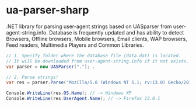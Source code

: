 ua-parser-sharp
===============

.NET library for parsing user-agent strings based on UASparser from user-agent-string.info.
Database is frequently updated and has ability to detect 
Browsers, Offline browsers, Mobile browsers, Email clients, WAP browsers, Feed readers, Multimedia Players and Common Libraries.

```c#
// 1. Specify folder where the database file (data.dat) is located. 
// It will be downloaded from user-agent-string.info if it not exists.
var parser = new UASParser("."); .

// 2. Parse strings!
var res = parser.Parse("Mozilla/5.0 (Windows NT 5.1; rv:13.0) Gecko/20100101 Firefox/13.0.1");

Console.WriteLine(res.OS.Name); // -> Windows XP
Console.WriteLine(res.UserAgent.Name); // -> Firefox 13.0.1
```
